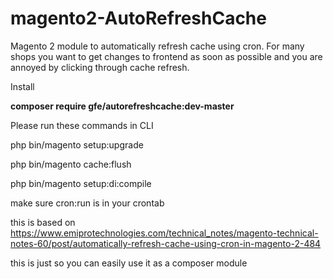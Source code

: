 # magento2-AutoRefreshCache
Magento 2 module to automatically refresh cache using cron.
For many shops you want to get changes to frontend as soon as possible and you are annoyed by clicking through cache refresh.

Install

**composer require gfe/autorefreshcache:dev-master**

Please run these commands in CLI 

php bin/magento setup:upgrade

php bin/magento cache:flush

php bin/magento setup:di:compile

make sure cron:run is in your crontab

this is based on https://www.emiprotechnologies.com/technical_notes/magento-technical-notes-60/post/automatically-refresh-cache-using-cron-in-magento-2-484

this is just so you can easily use it as a composer module
